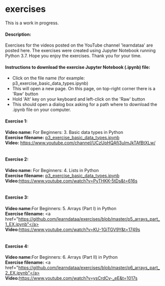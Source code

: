 # exercises
This is a work in progress. <br>

#### Description:
Exercises for the videos posted on the YouTube channel 'learndataa' are posted here. The exercises were created using Jupyter Notebook running Python 3.7. Hope you enjoy the exercises. Thank you for your time.

#### Instructions to download the exercise Jupyter Notebook (.ipynb) file:
* Click on the file name (for example: p3_exercise_basic_data_types.ipynb)
* This will open a new page. On this page, on top-right corner there is a 'Raw' button
* Hold 'Alt' key on your keyboard and left-click on the 'Raw' button
* This should open a dialog box asking for a path where to download the .ipynb file on your computer.

#### Exercise 1:
<b>Video name:</b> For Beginners: 3. Basic data types in Python <br>
<b>Exercise filename:</b> <a href="https://github.com/learndataa/exercises/blob/master/p3_exercise_basic_data_types.ipynb">p3_exercise_basic_data_types.ipynb </a><br>
<b>Video:</b> https://www.youtube.com/channel/UCzUpHQAfj3ulmJkTAfBtXLw/ <br><br>


#### Exercise 2:
<b>Video name:</b> For Beginners: 4. Lists in Python <br>
<b>Exercise filename:</b> <a href="https://github.com/learndataa/exercises/blob/master/p4_lists_EX.ipynb">p3_exercise_basic_data_types.ipynb </a><br>
<b>Video:</b>https://www.youtube.com/watch?v=PyTHKK-5tDs&t=616s<br><br>


#### Exercise 3:
<b>Video name:</b>For Beginners: 5. Arrays (Part I) in Python<br>
<b>Exercise filename:</b> <a href="https://github.com/learndataa/exercises/blob/master/p5_arrays_part_1_EX.ipynb"</a><br>
<b>Video:</b>https://www.youtube.com/watch?v=KU-1GiTGV9Y&t=1749s<br><br>


#### Exercise 4:
<b>Video name:</b>For Beginners: 6. Arrays (Part II) in Python<br>
<b>Exercise filename:</b> <a href="https://github.com/learndataa/exercises/blob/master/p6_arrays_part_2_EX.ipynb"</a><br>
<b>Video:</b>https://www.youtube.com/watch?v=ysCrdCv-_eE&t=1017s<br><br>
